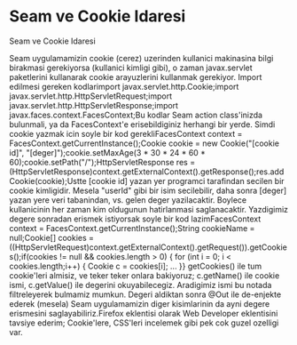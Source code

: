 # Seam ve Cookie Idaresi


Seam ve Cookie Idaresi



Seam uygulamamizin cookie (cerez) uzerinden kullanici makinasina bilgi birakmasi gerekiyorsa (kullanici kimligi gibi), o zaman javax.servlet paketlerini kullanarak cookie arayuzlerini kullanmak gerekiyor. Import edilmesi gereken kodlarimport javax.servlet.http.Cookie;import javax.servlet.http.HttpServletRequest;import javax.servlet.http.HttpServletResponse;import javax.faces.context.FacesContext;Bu kodlar Seam action class'inizda bulunmali, ya da FacesContext'e erisebildiginiz herhangi bir yerde. Simdi cookie yazmak icin soyle bir kod gerekliFacesContext context = FacesContext.getCurrentInstance();Cookie cookie = new Cookie("[cookie id]", "[deger]");cookie.setMaxAge(3 * 30 * 24 * 60 * 60);cookie.setPath("/");HttpServletResponse res = (HttpServletResponse)context.getExternalContext().getResponse();res.addCookie(cookie);Ustte [cookie id] yazan yer programci tarafindan secilen bir cookie kimligidir. Mesela "userId" gibi bir isim secilebilir, daha sonra [deger] yazan yere veri tabanindan, vs. gelen deger yazilacaktir. Boylece kullanicinin her zaman kim oldugunun hatirlanmasi saglanacaktir. Yazdigimiz degere sonradan erismek istiyorsak soyle bir kod lazimFacesContext context = FacesContext.getCurrentInstance();String cookieName = null;Cookie[] cookies = ((HttpServletRequest)context.getExternalContext().getRequest()).getCookies();if(cookies != null && cookies.length > 0) {  for (int i = 0; i < cookies.length;i++) {    Cookie c = cookies[i];                 ...            }} getCookies() ile tum cookie'leri almisiz, ve teker teker onlara bakiyoruz; c.getName() ile cookie ismi, c.getValue() ile degerini okuyabilecegiz. Aradigimiz ismi bu notada filtreleyerek bulmamiz mumkun. Degeri aldiktan sonra @Out ile de-enjekte ederek (mesela) Seam uygulamamizin diger kisimlarinin da  ayni degere erismesini saglayabiliriz.Firefox eklentisi olarak Web Developer eklentisini tavsiye ederim; Cookie'lere, CSS'leri incelemek gibi pek cok guzel ozelligi var.





